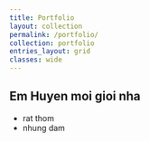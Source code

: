```yaml
---
title: Portfolio
layout: collection
permalink: /portfolio/
collection: portfolio
entries_layout: grid
classes: wide
---
```


## Em Huyen moi gioi nha
- rat thom
- nhung dam


